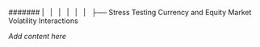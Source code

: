 ####### |   |   |   |   |   |   ├── Stress Testing Currency and Equity Market Volatility Interactions

*Add content here*